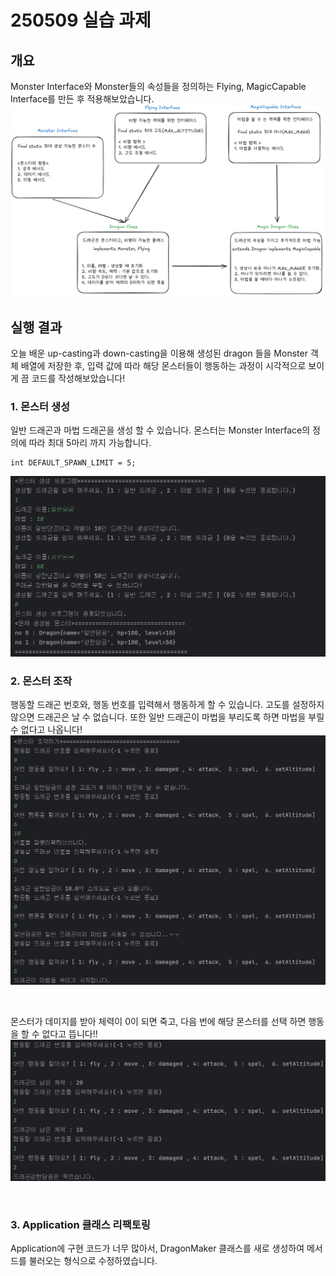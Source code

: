 # 250509 실습 과제

## 개요
Monster Interface와 Monster들의 속성들을 정의하는 Flying, MagicCapable Interface를 만든 후 적용해보았습니다.
![](./image/행동정의.png)

## 실행 결과
오늘 배운 up-casting과 down-casting을 이용해 생성된 dragon 들을 Monster 객체 배열에 저장한 후,
입력 값에 따라 해당 몬스터들이 행동하는 과정이 시각적으로 보이게 끔 코드를 작성해보았습니다!
<br>

### 1.  몬스터 생성
일반 드래곤과 마법 드래곤을 생성 할 수 있습니다.
몬스터는 Monster Interface의 정의에 따라 최대 5마리 까지 가능합니다.
```angular2html
int DEFAULT_SPAWN_LIMIT = 5;
```
![](./image/app1.png)
<br>

### 2. 몬스터 조작
행동할 드래곤 번호와, 행동 번호를 입력해서 행동하게 할 수 있습니다.
고도를 설정하지 않으면 드래곤은 날 수 없습니다.
또한 일반 드래곤이 마법을 부리도록 하면 마법을 부릴 수 없다고 나옵니다!
![](./image/app2.png)

<br>

몬스터가 데미지를 받아 체력이 0이 되면 죽고, 다음 번에 해당 몬스터를 선택 하면
행동을 할 수 없다고 뜹니다!!
![](./image/app3.png)

<br>

### 3. Application 클래스 리팩토링
Application에 구현 코드가 너무 많아서, DragonMaker 클래스를 새로 생성하여
메서드를 불러오는 형식으로 수정하였습니다.

